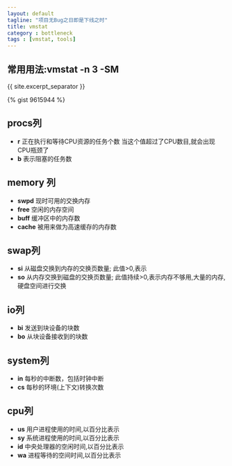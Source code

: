 ```yaml
---
layout: default
tagline: "项目无Bug之日即是下线之时"
title: vmstat
category : bottleneck
tags : [vmstat, tools]
---
```

## 常用用法:vmstat -n 3 -SM

{{ site.excerpt_separator }}

{% gist 9615944 %}

##  procs列
 - **r**
   正在执行和等待CPU资源的任务个数
   当这个值超过了CPU数目,就会出现CPU瓶颈了
 - **b**
   表示阻塞的任务数

## memory 列
 - **swpd**
   现时可用的交换内存
 - **free**
   空闲的内存空间
 - **buff**
   缓冲区中的内存数
 - **cache**
   被用来做为高速缓存的内存数

## swap列
 - **si**
   从磁盘交换到内存的交换页数量; 此值>0,表示
 - **so**
   从内存交换到磁盘的交换页数量; 此值持续>0,表示内存不够用,大量的内存,硬盘空间进行交换

## io列
 - **bi**
   发送到块设备的块数
 - **bo**
   从块设备接收到的块数

## system列
 - **in**
   每秒的中断数，包括时钟中断
 - **cs**
   每秒的环境(上下文)转换次数

## cpu列
 - **us**
   用户进程使用的时间,以百分比表示
 - **sy**
   系统进程使用的时间,以百分比表示
 - **id**
   中央处理器的空闲时间,以百分比表示
 - **wa**
   进程等待的空间时间,以百分比表示
